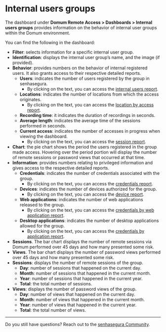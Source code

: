 # Internal users groups

The dashboard under **Domum Remote Access > Dashboards > Internal users groups** provides information on the behavior of internal user groups within the Domum environment.

You can find the following in the dashboard:

<!-- Fix link -->
- **Filter**: selects information for a specific internal user group.
- **Identification**: displays the internal user group’s name, and the image (if provided).
- **Behavior**: provides numbers on the behavior of internal registered users. It also grants access to their respective detailed reports.
  - **Users**: indicates the number of users registered by the group in senhasegura.
    - By clicking on the text, you can access the [internal users report](/v3-33/docs/domum-internal-users-home-screen).
  - **Locations**: indicates the number of locations from which the access originates.
    - By clicking on the text, you can access the [location by access report](/v3-33/docs/domum-access-report).
  - **Recording time**: it indicates the duration of recordings in seconds.
  - **Average length**: indicates the average time of the sessions performed in seconds.
  - **Current access**: indicates the number of accesses in progress when viewing the dashboard.
    - By clicking on the text, you can access the [session report](/v3-33/docs/domum-sessions-report).
- **Chart**: the pie chart shows the period the users registered in the group made access. Hovering over the period portion will display the number of remote sessions or password views that occurred at that time.
- **Information**: provides numbers relating to privileged information and gives access to the respective detailed reports.
  - **Credentials**: indicates the number of credentials associated with the group.
    - By clicking on the text, you can access the [credentials report](/v3-33/docs/domum-credentials-report-for-domum-remote-access).
  - **Devices**: indicates the number of devices authorized for the group.
    - By clicking on the text, you can access the [device report](/v3-33/docs/domum-devices-report).
  - **Web applications**: indicates the number of web applications released to the group.
    - By clicking on the text, you can access the [credentials by web application report](/v3-33/docs/domum-credentials-by-application-reports).
  - **Desktop applications**: indicates the number of desktop applications allowed for the group.
    - By clicking on the text, you can access the [credentials by application report](/v3-33/docs/domum-credentials-by-application-reports).
- **Sessions**. The bar chart displays the number of remote sessions via Domum performed over 45 days and how many presented some risk.
- **Views**. The bar chart displays the number of password views performed over 45 days and how many presented some risk.
- **Sessions**: displays the number of remote sessions of the group.
  - **Day**: number of sessions that happened on the current day.
  - **Month**: number of sessions that happened in the current month.
  - **Year**: number of sessions that happened in the current year.
  - **Total**: the total number of sessions.
- **Views**: displays the number of password views of the group.
  - **Day**: number of views that happened on the current day.
  - **Month**: number of views that happened in the current month.
  - **Year**: number of views that happened in the current year.
  - **Total**: the total number of views.

---

Do you still have questions? Reach out to the [senhasegura Community](https://community.senhasegura.io/).
